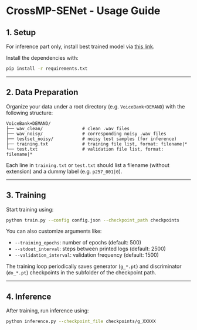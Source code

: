 # CrossMP-SENet - Usage Guide

## 1. Setup

For inference part only, install best trained model via [this link](https://drive.google.com/drive/folders/1Svew4M6rAXEmxzAUgsQcXQ1BvjSs1ci5?usp=sharing).

Install the dependencies with:

```bash
pip install -r requirements.txt
```

---

## 2. Data Preparation

Organize your data under a root directory (e.g. `VoiceBank+DEMAND`) with the following structure:

```
VoiceBank+DEMAND/
├── wav_clean/               # clean .wav files
├── wav_noisy/               # corresponding noisy .wav files
├── testset_noisy/           # noisy test samples (for inference)
├── training.txt             # training file list, format: filename|*
└── test.txt                 # validation file list, format: filename|*
```

Each line in `training.txt` or `test.txt` should list a filename (without extension) and a dummy label (e.g. `p257_001|0`).

---

## 3. Training

Start training using:

```bash
python train.py --config config.json --checkpoint_path checkpoints
```

You can also customize arguments like:

* `--training_epochs`: number of epochs (default: 500)
* `--stdout_interval`: steps between printed logs (default: 2500)
* `--validation_interval`: validation frequency (default: 1500)

The training loop periodically saves generator (`g_*.pt`) and discriminator (`do_*.pt`) checkpoints in the subfolder of the checkpoint path.

---

## 4. Inference

After training, run inference using:

```bash
python inference.py --checkpoint_file checkpoints/g_XXXXX
```

